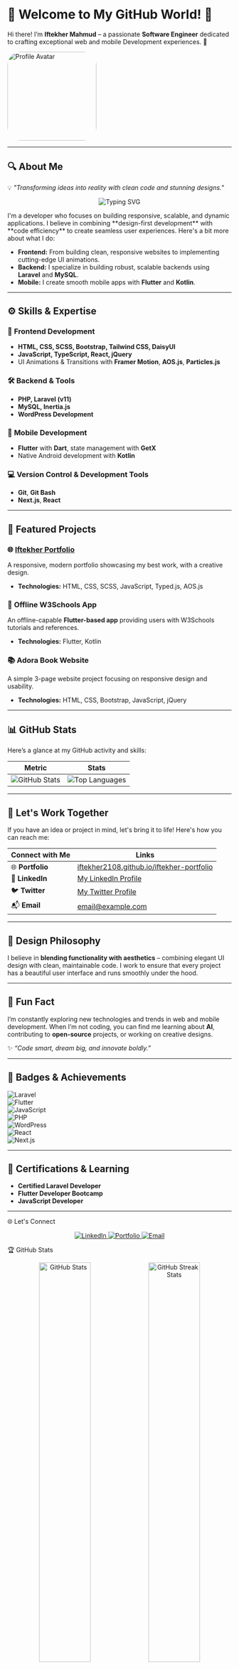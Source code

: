 
# 🌟 Welcome to My GitHub World! 🌟  
Hi there! I’m **Iftekher Mahmud** – a passionate **Software Engineer** dedicated to crafting exceptional web and mobile 
Development experiences. 🚀  

<img src="https://iftekher-mahmud.netlify.app/_next/image?url=%2Fimage%2Fbanner.jpg&w=640&q=75" alt="Profile Avatar" height='200' width='200' style='border-radius:15%;'>


---

## 🔍 **About Me**  
💡 _"Transforming ideas into reality with clean code and stunning designs."_  
<p align="center"> <img src="https://readme-typing-svg.demolab.com?font=Fira+Code&size=22&pause=1000&color=0087D8&center=true&vCenter=true&width=500&lines=Software+Engineer+%7C+Web+%26+Mobile+Developer;Open-Source+Enthusiast;Building+User-Friendly+Applications" alt="Typing SVG" /> </p>
I'm a developer who focuses on building responsive, scalable, and dynamic applications. I believe in combining **design-first development** with **code efficiency** to create seamless user experiences. Here's a bit more about what I do:

- **Frontend:** From building clean, responsive websites to implementing cutting-edge UI animations.
- **Backend:** I specialize in building robust, scalable backends using **Laravel** and **MySQL**.
- **Mobile:** I create smooth mobile apps with **Flutter** and **Kotlin**.

---

## ⚙️ **Skills & Expertise**  

### 🎨 **Frontend Development**  
- **HTML, CSS, SCSS, Bootstrap, Tailwind CSS, DaisyUI**  
- **JavaScript, TypeScript, React, jQuery**  
- UI Animations & Transitions with **Framer Motion**, **AOS.js**, **Particles.js**  

### 🛠️ **Backend & Tools**  
- **PHP, Laravel (v11)**  
- **MySQL, Inertia.js**  
- **WordPress Development**  

### 📱 **Mobile Development**  
- **Flutter** with **Dart**, state management with **GetX**  
- Native Android development with **Kotlin**

### 💻 **Version Control & Development Tools**  
- **Git**, **Git Bash**  
- **Next.js**, **React**

---

## 🚀 **Featured Projects**  
### 🌐 **[Iftekher Portfolio](https://iftekher2108.github.io/iftekher-portfolio)**  
A responsive, modern portfolio showcasing my best work, with a creative design.  
- **Technologies:** HTML, CSS, SCSS, JavaScript, Typed.js, AOS.js

### 📱 **Offline W3Schools App**  
An offline-capable **Flutter-based app** providing users with W3Schools tutorials and references.  
- **Technologies:** Flutter, Kotlin

### 📚 **Adora Book Website**  
A simple 3-page website project focusing on responsive design and usability.  
- **Technologies:** HTML, CSS, Bootstrap, JavaScript, jQuery

---

## 📊 **GitHub Stats**  
Here’s a glance at my GitHub activity and skills:  

| **Metric**                 | **Stats**                                                   |  
|----------------------------|-------------------------------------------------------------|  
| ![GitHub Stats](https://github-readme-stats.vercel.app/api?username=iftekher2108&show_icons=true&theme=radical) | ![Top Languages](https://github-readme-stats.vercel.app/api/top-langs/?username=iftekher2108&layout=compact&theme=radical) |  

---

## 💼 **Let's Work Together**  
If you have an idea or project in mind, let's bring it to life! Here's how you can reach me:  

| **Connect with Me**         | **Links**                                                   |  
|-----------------------------|-------------------------------------------------------------|  
| 🌐 **Portfolio**             | [iftekher2108.github.io/iftekher-portfolio](https://iftekher2108.github.io/iftekher-portfolio) |  
| 💼 **LinkedIn**              | [My LinkedIn Profile](#)                                    |  
| 🐦 **Twitter**               | [My Twitter Profile](#)                                     |  
| 📬 **Email**                 | [email@example.com](mailto:email@example.com)               |  

---

## 🎨 **Design Philosophy**  
I believe in **blending functionality with aesthetics** – combining elegant UI design with clean, maintainable code. I work to ensure that every project has a beautiful user interface and runs smoothly under the hood.

---

## 🚀 **Fun Fact**  
I’m constantly exploring new technologies and trends in web and mobile development. When I’m not coding, you can find me learning about **AI**, contributing to **open-source** projects, or working on creative designs.  

✨ _“Code smart, dream big, and innovate boldly.”_  

---

## 🔗 **Badges & Achievements**  
![Laravel](https://img.shields.io/badge/Laravel-ff2d20?style=flat&logo=laravel&logoColor=white)  
![Flutter](https://img.shields.io/badge/Flutter-02569B?style=flat&logo=flutter&logoColor=white)  
![JavaScript](https://img.shields.io/badge/JavaScript-F7DF1E?style=flat&logo=javascript&logoColor=black)  
![PHP](https://img.shields.io/badge/PHP-777BB4?style=flat&logo=php&logoColor=white)  
![WordPress](https://img.shields.io/badge/WordPress-21759B?style=flat&logo=wordpress&logoColor=white)  
![React](https://img.shields.io/badge/React-61DAFB?style=flat&logo=react&logoColor=black)  
![Next.js](https://img.shields.io/badge/Next.js-000000?style=flat&logo=next.js&logoColor=white)  

---

## 📄 **Certifications & Learning**  
- **Certified Laravel Developer**  
- **Flutter Developer Bootcamp**  
- **JavaScript Developer**

---

🌐 Let's Connect
<p align="center"> <a href="https://linkedin.com/in/your-profile" target="_blank"> <img src="https://img.shields.io/badge/-LinkedIn-0077B5?style=for-the-badge&logo=linkedin&logoColor=white" alt="LinkedIn"> </a> <a href="https://iftekher2108.github.io/iftekher-portfolio" target="_blank"> <img src="https://img.shields.io/badge/-Portfolio-000000?style=for-the-badge&logo=google-chrome&logoColor=white" alt="Portfolio"> </a> <a href="mailto:your.email@example.com"> <img src="https://img.shields.io/badge/-Email-EA4335?style=for-the-badge&logo=gmail&logoColor=white" alt="Email"> </a> </p>

🏆 GitHub Stats
<p align="center"> <img src="https://github-readme-stats.vercel.app/api?username=iftekher2108&show_icons=true&theme=radical" alt="GitHub Stats" width="48%"/> <img src="https://github-readme-streak-stats.herokuapp.com/?user=iftekher2108&theme=radical" alt="GitHub Streak Stats" width="48%"/> </p>


